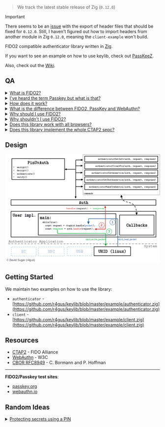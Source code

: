 > We track the latest stable release of Zig (`0.12.0`)

> [!IMPORTANT]
> There seems to be an [issue](https://github.com/ziglang/zig/issues/17204) with the export of
> header files that should be fixed for `0.12.0`. Still, I haven't figured out how to import
> headers from another module in Zig `0.12.0`, meaning the `client-example` won't build.

FIDO2 compatible authenticator library written in [Zig](https://ziglang.org/).

If you want to see an example on how to use keylib, check out [PassKeeZ](https://github.com/r4gus/keypass).

Also, check out the [Wiki](https://github.com/r4gus/keylib/wiki).

## QA

<details>
<summary><ins>What is FIDO2?</ins></summary>

FIDO2 is a protocol designed for authentication purposes. It can be used as single factor (e.g., as a replacement for password based authentication) or as a second factor.

</details>

<details>
<summary><ins>I've heard the term Passkey but what is that?</ins></summary>

Passkey is a marketing term which is used to refer to a specific FIDO2 authenticator configuration. A authenticator can be configured to use so called discoverable credentials (also referred to as resident keys). Those credentials are stored somewhere on your device, e.g. in a encrypted database. Devices can also be protected by some form of user verification. This can be a PIN or a built in user verification method like a finger print scanner. Passkey refers to FIDO2 using discoverable credentials and some form of user verification. 

Please note that this is only one interpretation of what PassKey means as the term itself is nowhere defined.

</details>

<details>
<summary><ins>How does it work?</ins></summary>

FIDO2 uses asymmetric cryptography to ensure the authenticity of the user. A unique credential (key-pair) is created for each relying party (typically a web server) and bound to the relying party id (e.g., google.com). The private key stays on the authenticator and the public key is stored by the relying party. When a user wants to authenticate herself, the relying party sends a nonce (a random byte string meant to be only used once) and some other data, over the client (typically your web browser), to the authenticator. The authenticator looks up the required private key and signs the data with it. The generated signature can then be verified by the relying party using the corresponding public key.

</details>

<details>
<summary><ins>What is the difference between FIDO2, PassKey and WebAuthn?</ins></summary>

You might have noticed that FIDO2, PassKey and even WebAuthn are often used interchangeably by some articles and people which can be confusing, especially for people new to the protocol. Here is a short overview:

* `FIDO2` Protocol consisting of two sub-protocols: Client to Authenticator Protocol 2 (`CTAP2`) and Web Authentication (`WebAuthn`)
* `CTAP2` Specification that governs how a authenticator (e.g. YubiKey) should behave and how a authenticator and a client (e.g. web-browser) can communicate with each other.
* `WebAuthn` Specification that defines how web applications can use a authenticator for authentication. This includes the declaration of data structures and Java Script APIs.
* `PassKey`: A authenticator with a specific configuration (see above).

</details>


<details>
<summary><ins>Why should I use FIDO2?</ins></summary>

FIDO2 has a lot of advantages compared to passwords:

1. No secret information is shared, i.e. the private key stays on the authenticator or is protected, e.g. using key wrapping.
2. Each credential is bound to a relying party id (e.g. google.com), which makes social engineering attacks, like phishing websites, quite difficult (maybe impossible).
3. Users don't have to be concerned with problems like password complexity.
4. If well implemented, FIDO2 provides a better user experience (e.g., faster logins).
5. A recent paper showed that with some adoptions, FIDO2 is ready for a post quantum world under certain conditions ([FIDO2, CTAP 2.1, and WebAuthn 2: Provable Security and Post-Quantum Instantiation, Cryptology ePrint Archive, Paper 2022/1029](https://eprint.iacr.org/2022/1029.pdf)).

</details>

<details>
<summary><ins>Why shouldn't I use FIDO2?</ins></summary>

1. The two FIDO2 subprotocols (CTAP2 and WebAuthn) are way more difficult to implement, compared to password authentication.
2. There are more points of failure because you have three parties that are involved in the authentication process (authenticator, client, relying party).
3. Currently not all browsers support the CTAP2 protocol well (especially on Linux).
4. You don't want to spend money on an authenticator (you usually can't upgrade) and/or you don't trust platform authenticators.

</details>

<details>
<summary><ins>Does this library work with all browsers?</ins></summary>

Answering this question isn't straightforward. The library, by its nature, is designed to be independent of any particular platform, meaning that you have the responsibility of supplying it with data for processing. To put it differently, you're in charge of creating a functional interface for communicating with a client, typically a web browser. On Linux, we offer a wrapper for the uhid interface, simplifying the process of presenting an application as a USB HID device with a Usage Page of F1D0 on the bus.

</details>

<details>
<summary><ins>Does this library implement the whole CTAP2 sepc?</ins></summary>

No, we do not fully implement the entire [CTAP2](https://fidoalliance.org/specs/fido-v2.2-rd-20230321/fido-client-to-authenticator-protocol-v2.2-rd-20230321.html#intro) specification. In the initial version of this library, which can be found on GitHub, our aim was to remain completely platform-agnostic and cover most of the CTAP2 specification. However, this approach introduced complexities for both users and developers. The current version of this library strikes a balance between usability and feature completeness.

We offer support for operations like __authenticatorMakeCredential__, __authenticatorGetAssertion__, __authenticatorGetInfo__, and __authenticatorClientPin__, with built-in support for __user verification__ and the __pinUvAuth protocol__ (versions 1 and 2). You are responsible for handling data management tasks (such as secure storage, updates, and deletions), verifying user presence, and conducting user verification. These responsibilities are fulfilled by implementing the necessary callbacks used to instantiate an authenticator (refer to the "Getting Started" section for details).

</details>

## Design

![keylib design](static/design.png)

## Getting Started

We maintain two examples on how to use the library:

* `authenticator` - [https://github.com/r4gus/keylib/blob/master/example/authenticator.zig](https://github.com/r4gus/keylib/blob/master/example/authenticator.zig)
* `client` - [https://github.com/r4gus/keylib/blob/master/example/client.zig](https://github.com/r4gus/keylib/blob/master/example/client.zig)

## Resources

- [CTAP2](https://fidoalliance.org/specs/fido-v2.1-ps-20210615/fido-client-to-authenticator-protocol-v2.1-ps-errata-20220621.html#intro) - FIDO Alliance
- [WebAuthn](https://www.w3.org/TR/webauthn-3/) - W3C
- [CBOR RFC8949](https://www.rfc-editor.org/rfc/rfc8949.html) - C. Bormann and P. Hoffman

---

__FIDO2/Passkey test sites__:
- [passkey.org](https://passkey.org/)
- [webauthn.io](https://webauthn.io/)

## Random Ideas

<details>
<summary><ins>Protecting secrets using a PIN</ins></summary>

Microcontrollers like the rp2040 allow the creation of cheap authenticators but they provide no means to somehow protect
secrets like master passwords, PINs, or credentials. One way one could securely store sensitive data is by making PIN
protection mandatory. Note that this is a tradeof and will render some counters (like the pin retry counter) useless if
an attacker has physical access to the chip, as one can not protect the counters from manipulation.

1. Your authenticator has PIN protection enabled by default, i.e. on first boot a default password is set. You should also
set the _force pin change_ flag to "encourge" the user to change his password.
2. Also on first boot, you create a master password which will encrypt all sensitive data using a AEAD cipher. The master
password itself is encrypted using a secret derived from the PIN.
3. Metadata like retry counters are not encrypted (make sure you __DONT__ store the PIN unencrypted!). This still allows
the blocking of a authenticator (in fact you should automatically reset the authenticator if the retry counter hits zero)
but an attack with physical access could potentially reset the counters giving him unlimited retries.
4. Make sure you disallow any operations on sensitive data without prior authentication (__alwaysUv__).
5. Make sure you only use PIN authentication.
6. During authentication you intercept the PIN hash (after decryption) and derive a deterministic secret from it
using a key derivation function of you choice (e.g. HKDF; but it must always be the same). This secret must have
the same lifetime as the pinUvAuthToken! 
7. When the application requires a credential (or other sensitive data) you decrypt the master secret using the
derived secret and the decrypt the actual data with the master secret. If the application wants to overwrite data,
you decrypt the data, update it and the encrypt it using the master secret.
8. After you're done, make sure to overwrite any plain text information no longer required.
9. On pin change, just decrypt the master secret and then re-encrypt it using the secret derived
from the new PIN hash.

</details>
